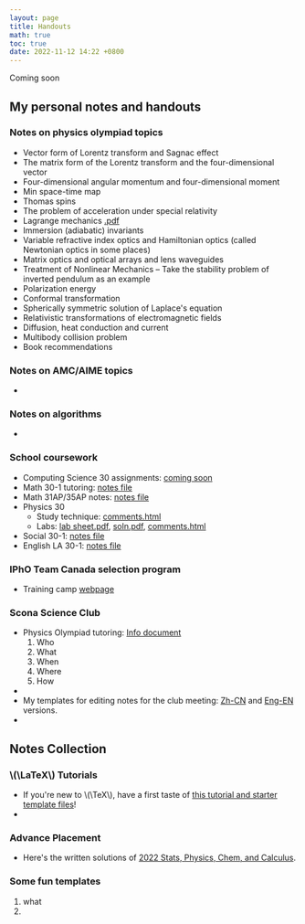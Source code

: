 ```yaml
---
layout: page
title: Handouts
math: true
toc: true
date: 2022-11-12 14:22 +0800
---
```



Coming soon

## My personal notes and handouts

### Notes on physics olympiad topics

- Vector form of Lorentz transform and Sagnac effect
- The matrix form of the Lorentz transform and the four-dimensional vector
- Four-dimensional angular momentum and four-dimensional moment
- Min space-time map
- Thomas spins
- The problem of acceleration under special relativity
- Lagrange mechanics [.pdf]()
- Immersion (adiabatic) invariants
- Variable refractive index optics and Hamiltonian optics (called Newtonian optics in some places)
- Matrix optics and optical arrays and lens waveguides
- Treatment of Nonlinear Mechanics – Take the stability problem of inverted pendulum as an example
- Polarization energy
- Conformal transformation
- Spherically symmetric solution of Laplace's equation
- Relativistic transformations of electromagnetic fields
- Diffusion, heat conduction and current
- Multibody collision problem
- Book recommendations

### Notes on AMC/AIME topics
- 

### Notes on algorithms
- 

### School coursework

- Computing Science 30 assignments: [coming soon]()
- Math 30-1 tutoring: [notes file]()
- Math 31AP/35AP notes: [notes file]()
- Physics 30
  - Study technique: [comments.html](al2wang.github.io/handouts/study-techniques.html)
  - Labs: [lab sheet.pdf](https://al2wang.github.io/handouts/lab_exam.pdf), [soln.pdf](), [comments.html]()
- Social 30-1: [notes file]()
- English LA 30-1: [notes file]()

### IPhO Team Canada selection program
- Training camp [webpage](https://sites.google.com/view/ipho-team-can-training/home)

### Scona Science Club
- Physics Olympiad tutoring: [Info document](https://drive.google.com/file/d/1AH7FoUzmGSLlscvGIZgawkLudTDU1cvE/view?usp=sharing)
  1. Who
  2. What
  3. When
  4. Where
  5. How
- 
- My templates for editing notes for the club meeting:
  [Zh-CN](https://drive.google.com/file/d/1Jf2IVpPRgAAdE-0xMna7BcvSmR1GMnrC/view?usp=sharing) and [Eng-EN](https://drive.google.com/file/d/1z1bj_Wml3vuyGOp77JCL0CfOIhwm2aBY/view?usp=share_link) versions.
- 

## Notes Collection

### \\(\LaTeX\\) Tutorials
- If you're new to \\(\TeX\\), have a first taste of [this tutorial and starter template files](https://www.aplusphysics.com/about/LaTeX.html)!
- 

### Advance Placement
- Here's the written solutions of [2022 Stats, Physics, Chem, and Calculus](https://www.bothellstemcoach.com/post/2022-ap-exam-frq-solutions).

### Some fun templates
  1. what
  2. 
